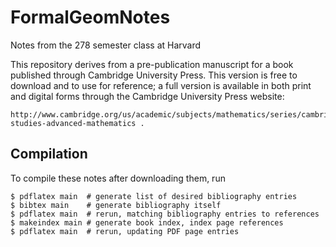 # FormalGeomNotes
Notes from the 278 semester class at Harvard

This repository derives from a pre-publication manuscript for a book published
through Cambridge University Press.  This version is free to download and to use
for reference; a full version is available in both print and digital forms
through the Cambridge University Press website:

    http://www.cambridge.org/us/academic/subjects/mathematics/series/cambridge-studies-advanced-mathematics .

## Compilation

To compile these notes after downloading them, run

    $ pdflatex main  # generate list of desired bibliography entries
    $ bibtex main    # generate bibliography itself
    $ pdflatex main  # rerun, matching bibliography entries to references
    $ makeindex main # generate book index, index page references
    $ pdflatex main  # rerun, updating PDF page entries
